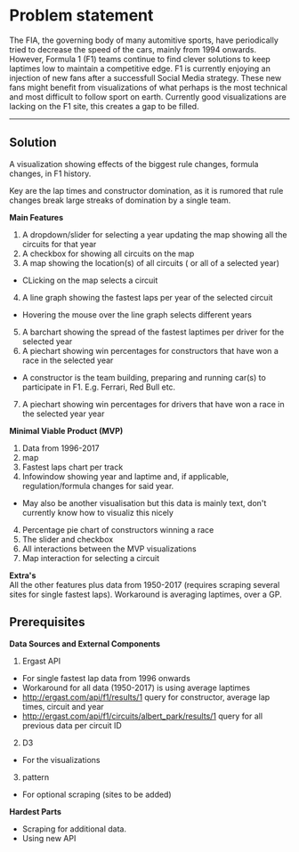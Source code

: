 # Problem statement

The FIA, the governing body of many automitive sports, have periodically tried to decrease the speed of the cars, mainly from 1994 onwards. However, Formula 1 (F1) teams continue to find clever solutions to keep laptimes low to maintain a competitive edge. F1 is currently enjoying an injection of new fans after a successfull Social Media strategy. These new fans might benefit from visualizations of what perhaps is the most technical and most difficult to follow sport on earth. Currently good visualizations are lacking on the F1 site, this creates a gap to be filled.

******

## Solution

A visualization showing effects of the biggest rule changes, formula changes, in F1 history.

Key are the lap times and constructor domination, as it is rumored that rule changes break large streaks of domination by a single team.

**Main Features**
1. A dropdown/slider for selecting a year updating the map showing all the circuits for that year
2. A checkbox for showing all circuits on the map
3. A map showing the location(s) of all circuits ( or all of a selected year)
* CLicking on the map selects a circuit
4. A line graph showing the fastest laps per year of the selected circuit
* Hovering the mouse over the line graph selects different years
5. A barchart showing the spread of the fastest laptimes per driver for the selected year
6. A piechart showing win percentages for constructors that have won a race in the selected year
* A constructor is the team building, preparing and running car(s) to participate in F1. E.g. Ferrari, Red Bull etc.
7. A piechart showing win percentages for drivers that have won a race in the selected year year

**Minimal Viable Product (MVP)**
1. Data from 1996-2017
2. map
3. Fastest laps chart per track
4. Infowindow showing year and laptime and, if applicable, regulation/formula changes for said year.
* May also be another visualisation but this data is mainly text, don't currently know how to visualiz this nicely
4. Percentage pie chart of constructors winning a race
5. The slider and checkbox
6. All interactions between the MVP visualizations
7. Map interaction for selecting a circuit

**Extra's**\
 All the other features plus data from 1950-2017 (requires scraping several sites for single fastest laps).
 Workaround is averaging laptimes, over a GP.
 
 ## Prerequisites

**Data Sources and External Components**
1. Ergast API
* For single fastest lap data from 1996 onwards
* Workaround for all data (1950-2017) is using average laptimes
* http://ergast.com/api/f1/results/1 query for constructor, average lap times, circuit and year
* http://ergast.com/api/f1/circuits/albert_park/results/1 query for all previous data per circuit ID
2. D3
* For the visualizations
3. pattern
* For optional scraping (sites to be added)

**Hardest Parts**
* Scraping for additional data.
* Using new API

